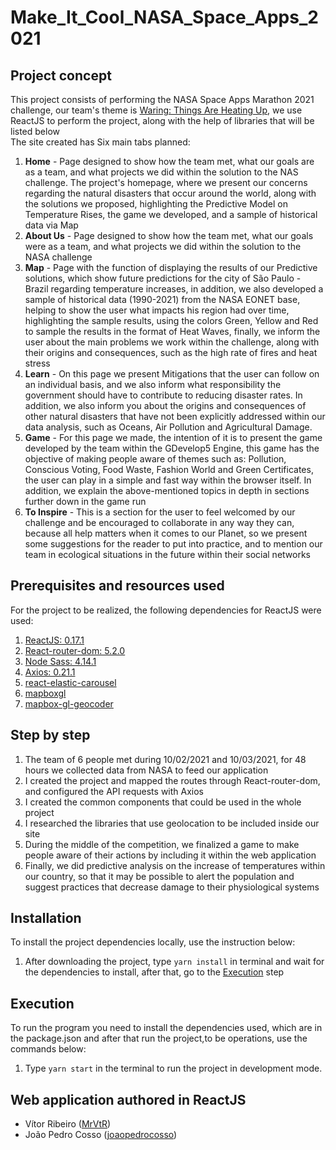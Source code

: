 # Make_It_Cool_NASA_Space_Apps_2021

## Project concept
This project consists of performing the NASA Space Apps Marathon 2021 challenge, our team's theme is [Waring: Things Are Heating Up](https://2021.spaceappschallenge.org/challenges/statements/warning-things-are-heating-up/teams/make-it-cool/project), we use ReactJS to perform the project, along with the help of libraries that will be listed below <br/>
The site created has Six main tabs planned:
1. **Home** - Page designed to show how the team met, what our goals are as a team, and what projects we did within the solution to the NAS challenge. The project's homepage, where we present our concerns regarding the natural disasters that occur around the world, along with the solutions we proposed, highlighting the Predictive Model on Temperature Rises, the game we developed, and a sample of historical data via Map
2. **About Us** - Page designed to show how the team met, what our goals were as a team, and what projects we did within the solution to the NASA challenge
3. **Map** - Page with the function of displaying the results of our Predictive solutions, which show future predictions for the city of São Paulo - Brazil regarding temperature increases, in addition, we also developed a sample of historical data (1990-2021) from the NASA EONET base, helping to show the user what impacts his region had over time, highlighting the sample results, using the colors Green, Yellow and Red to sample the results in the format of Heat Waves, finally, we inform the user about the main problems we work within the challenge, along with their origins and consequences, such as the high rate of fires and heat stress
4. **Learn** - On this page we present Mitigations that the user can follow on an individual basis, and we also inform what responsibility the government should have to contribute to reducing disaster rates. In addition, we also inform you about the origins and consequences of other natural disasters that have not been explicitly addressed within our data analysis, such as Oceans, Air Pollution and Agricultural Damage.
5. **Game** - For this page we made, the intention of it is to present the game developed by the team within the GDevelop5 Engine, this game has the objective of making people aware of themes such as: Pollution, Conscious Voting, Food Waste, Fashion World and Green Certificates, the user can play in a simple and fast way within the browser itself. In addition, we explain the above-mentioned topics in depth in sections further down in the game run
6. **To Inspire** - This is a section for the user to feel welcomed by our challenge and be encouraged to collaborate in any way they can, because all help matters when it comes to our Planet, so we present some suggestions for the reader to put into practice, and to mention our team in ecological situations in the future within their social networks

## Prerequisites and resources used
For the project to be realized, the following dependencies for ReactJS were used:
1. [ReactJS: 0.17.1](https://github.com/facebook/react/releases)
2. [React-router-dom: 5.2.0](https://reactrouter.com/web/guides/quick-start)
3. [Node Sass: 4.14.1](https://www.npmjs.com/package/node-sass/v/4.14.1)
4. [Axios: 0.21.1](https://github.com/axios/axios)
6. [react-elastic-carousel](https://www.npmjs.com/package/react-elastic-carousel)
7. [mapboxgl](https://www.mapbox.com)
8. [mapbox-gl-geocoder](https://github.com/mapbox/mapbox-gl-geocoder)
  
## Step by step
1. The team of 6 people met during 10/02/2021 and 10/03/2021, for 48 hours we collected data from NASA to feed our application
2. I created the project and mapped the routes through React-router-dom, and configured the API requests with Axios
3. I created the common components that could be used in the whole project
4. I researched the libraries that use geolocation to be included inside our site
5. During the middle of the competition, we finalized a game to make people aware of their actions by including it within the web application
6. Finally, we did predictive analysis on the increase of temperatures within our country, so that it may be possible to alert the population and suggest practices that decrease damage to their physiological systems

## Installation
To install the project dependencies locally, use the instruction below:
1. After downloading the project, type ``yarn install`` in terminal and wait for the dependencies to install, after that, go to the [Execution](#Execution) step

## Execution
To run the program you need to install the dependencies used, which are in the package.json and after that run the project,to be operations, use the commands below:
1. Type ``yarn start`` in the terminal to run the project in development mode.


## Web application authored in ReactJS
* Vítor Ribeiro ([MrVtR](https://github.com/MrVtR))
* João Pedro Cosso ([joaopedrocosso](https://github.com/joaopedrocosso))
